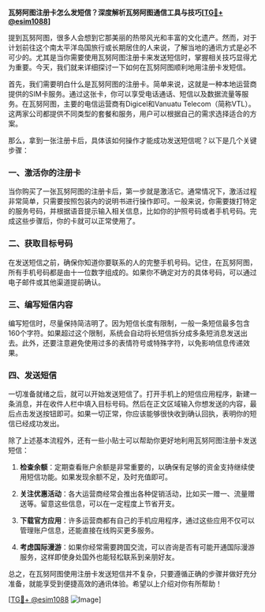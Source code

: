 **瓦努阿图注册卡怎么发短信？深度解析瓦努阿图通信工具与技巧[[TG💪+ @esim1088](https://t.me/s/esim1088)]**

提到瓦努阿图，很多人会想到它那美丽的热带风光和丰富的文化遗产。然而，对于计划前往这个南太平洋岛国旅行或长期居住的人来说，了解当地的通讯方式是必不可少的。尤其是当你需要使用瓦努阿图注册卡来发送短信时，掌握相关技巧显得尤为重要。今天，我们就来详细探讨一下如何在瓦努阿图顺利地用注册卡发短信。

首先，我们需要明白什么是瓦努阿图的注册卡。简单来说，这就是一种本地运营商提供的SIM卡服务。通过这张卡，你可以享受电话通话、短信以及数据流量等服务。在瓦努阿图，主要的电信运营商有Digicel和Vanuatu Telecom（简称VTL）。这两家公司都提供不同类型的套餐和服务，用户可以根据自己的需求选择适合的方案。

那么，拿到一张注册卡后，具体该如何操作才能成功发送短信呢？以下是几个关键步骤：

### 一、激活你的注册卡

当你购买了一张瓦努阿图的注册卡后，第一步就是激活它。通常情况下，激活过程非常简单，只需要按照包装内的说明书进行操作即可。一般来说，你需要拨打特定的服务号码，并根据语音提示输入相关信息，比如你的护照号码或者手机号码。完成这些步骤后，你的卡就可以正常使用了。

### 二、获取目标号码

在发送短信之前，确保你知道你要联系的人的完整手机号码。记住，在瓦努阿图，所有手机号码都是由十一位数字组成的。如果你不确定对方的具体号码，可以通过电子邮件或其他渠道提前确认。

### 三、编写短信内容

编写短信时，尽量保持简洁明了。因为短信长度有限制，一般一条短信最多包含160个字符。如果超过这个限制，系统会自动将长短信拆分成多条短消息发送出去。此外，还要注意避免使用过多的表情符号或特殊字符，以免影响信息传递效果。

### 四、发送短信

一切准备就绪之后，就可以开始发送短信了。打开手机上的短信应用程序，新建一条消息，并在收件人栏中填入目标号码。然后在正文区域输入你想发送的内容，最后点击发送按钮即可。如果一切正常，你应该能够很快收到确认回执，表明你的短信已经成功发出。

除了上述基本流程外，还有一些小贴士可以帮助你更好地利用瓦努阿图注册卡发送短信：

1. **检查余额**：定期查看账户余额是非常重要的，以确保有足够的资金支持继续使用短信功能。如果发现余额不足，及时充值即可。
   
2. **关注优惠活动**：各大运营商经常会推出各种促销活动，比如买一赠一、流量赠送等。留意这些信息，可以在一定程度上节省开支。

3. **下载官方应用**：许多运营商都有自己的手机应用程序，通过这些应用不仅可以管理账户信息，还能直接在线购买更多服务。

4. **考虑国际漫游**：如果你经常需要跨国交流，可以咨询是否有可能开通国际漫游服务，这样即使身处国外也能轻松联系到亲朋好友。

总之，在瓦努阿图使用注册卡发送短信并不复杂，只要遵循正确的步骤并做好充分准备，就能享受到便捷高效的通讯体验。希望以上介绍对你有所帮助！

[[TG💪+ @esim1088](https://t.me/s/esim1088) ![Image](https://i.postimg.cc/4NQfJmqS/Snipaste-2025-05-13-00-14-12.png)]